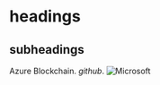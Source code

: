 # headings

## subheadings
Azure Blockchain. *github*.
![Microsoft](https://user-images.githubusercontent.com/48177487/61967915-4372f880-aff4-11e9-872e-364a23889b31.jpg)

